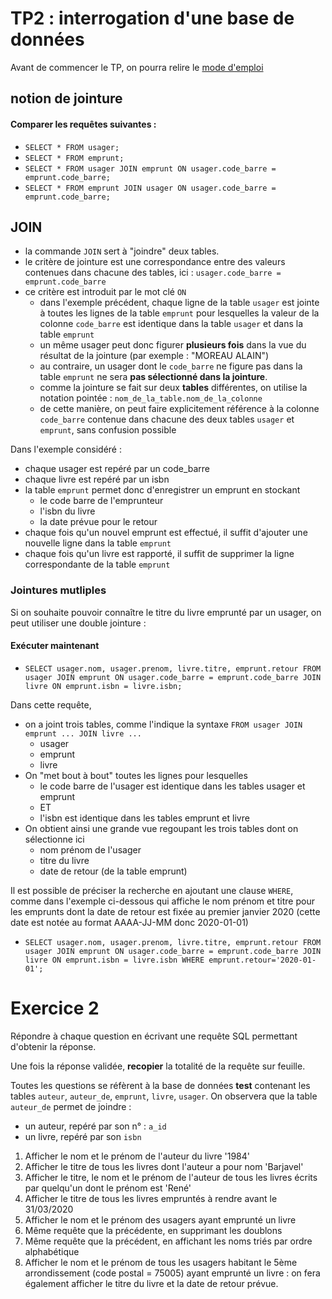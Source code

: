 # TP2 : interrogation d'une base de données

Avant de commencer le TP, on pourra relire le [mode d'emploi](https://github.com/thfruchart/tnsi-2020/blob/master/BDD/Chap1/Mode_emploi.md)
## notion de **jointure**

#### Comparer les requêtes suivantes : 
* `SELECT * FROM usager;`
* `SELECT * FROM emprunt;`
* `SELECT * FROM usager JOIN emprunt ON usager.code_barre = emprunt.code_barre;`
* `SELECT * FROM emprunt JOIN usager ON usager.code_barre = emprunt.code_barre;`

## JOIN
* la commande `JOIN` sert à "joindre" deux tables.
* le critère de jointure est une correspondance entre des valeurs contenues dans chacune des tables, ici : `usager.code_barre = emprunt.code_barre`
* ce critère est introduit par le mot clé `ON`
   * dans l'exemple précédent, chaque ligne de la table `usager` est jointe à toutes les lignes de la table `emprunt` pour lesquelles la valeur de la colonne `code_barre` est identique dans la table `usager` et dans la table `emprunt`
   * un même usager peut donc figurer **plusieurs fois** dans la vue du résultat de la jointure (par exemple : "MOREAU 	ALAIN")
   * au contraire, un usager dont le `code_barre` ne figure pas dans la table  `emprunt` ne sera **pas sélectionné dans la jointure**.
   * comme la jointure se fait sur deux **tables** différentes, on utilise la notation pointée : `nom_de_la_table.nom_de_la_colonne`
   * de cette manière, on peut faire explicitement référence à la colonne  `code_barre` contenue dans chacune des deux tables `usager` et `emprunt`, sans confusion possible

Dans l'exemple considéré : 
* chaque usager est repéré par un code_barre
* chaque livre est repéré par un isbn
* la table `emprunt` permet donc d'enregistrer un emprunt en stockant
   * le code barre de l'emprunteur
   * l'isbn du livre
   * la date prévue pour le retour
* chaque fois qu'un nouvel emprunt est effectué, il suffit d'ajouter une nouvelle ligne dans la table `emprunt`
*  chaque fois qu'un livre est rapporté, il suffit de supprimer  la  ligne correspondante de la table `emprunt`

### Jointures mutliples
Si on souhaite pouvoir connaître le titre du livre emprunté par un usager, on peut utiliser une double jointure :
#### Exécuter maintenant
* `SELECT usager.nom, usager.prenom, livre.titre, emprunt.retour FROM usager JOIN emprunt ON usager.code_barre = emprunt.code_barre JOIN livre ON emprunt.isbn = livre.isbn;`

Dans cette requête, 
* on a joint trois tables, comme l'indique la syntaxe `FROM usager JOIN emprunt ... JOIN livre ...`
   * usager
   * emprunt
   * livre
* On "met bout à bout" toutes les lignes pour lesquelles 
   * le code barre de l'usager est identique dans les tables usager et emprunt
   * ET
   * l'isbn est identique dans les tables emprunt et livre
* On obtient ainsi une grande vue regoupant les trois tables dont on sélectionne ici 
   * nom prénom  de l'usager
   * titre du livre
   * date de retour (de la table emprunt)

Il est possible de préciser la recherche en ajoutant une clause `WHERE`, comme dans l'exemple ci-dessous qui affiche le nom prénom et titre pour les emprunts dont la date de retour est fixée au premier janvier 2020 (cette date est notée au format AAAA-JJ-MM donc 2020-01-01)
* `SELECT usager.nom, usager.prenom, livre.titre, emprunt.retour FROM usager JOIN emprunt ON usager.code_barre = emprunt.code_barre JOIN livre ON emprunt.isbn = livre.isbn WHERE emprunt.retour='2020-01-01';`

# Exercice 2
Répondre à chaque question en écrivant une requête SQL permettant d'obtenir la réponse.

Une fois la réponse validée, **recopier** la totalité de la requête sur feuille.

Toutes les questions se réfèrent à la base de données **test** contenant les tables `auteur`, `auteur_de`, `emprunt`, `livre`, `usager`.
On observera que la table `auteur_de` permet de joindre :
* un auteur, repéré par son n° :  `a_id`
* un livre, repéré par son `isbn`

1. Afficher le nom et le prénom de l'auteur du livre '1984'
2. Afficher le titre de tous les livres dont l'auteur a pour nom 'Barjavel'
3. Afficher le titre, le nom et le prénom de l'auteur de tous les livres écrits par quelqu'un dont le prénom est 'René'
4. Afficher le titre de tous les livres empruntés à rendre avant le 31/03/2020
5. Afficher le nom et le prénom des usagers ayant emprunté un livre
6. Même requête que la précédente, en supprimant les doublons
7. Même requête que la précédent, en affichant les noms triés par ordre alphabétique 
8. Afficher le nom et le prénom de tous les usagers habitant le 5ème arrondissement (code postal = 75005) ayant emprunté un livre : on fera également afficher le titre du livre et la date de retour prévue. 
